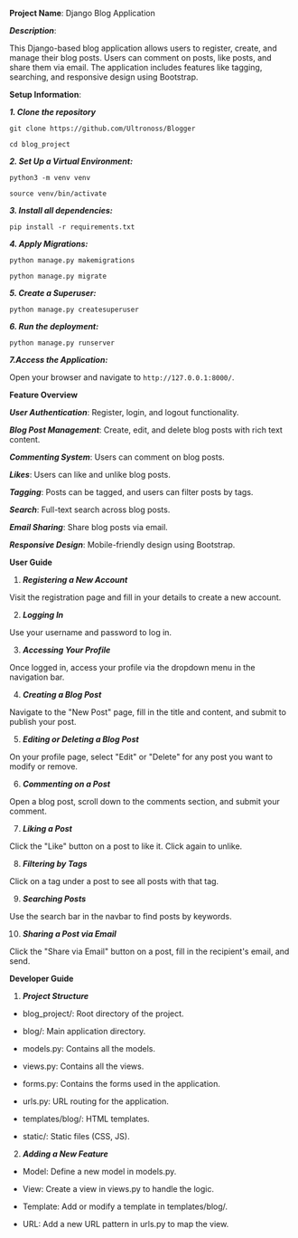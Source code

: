 **Project Name**: Django Blog Application

***Description***:

This Django-based blog application allows users to register, create, and manage their blog posts. Users can comment on posts, like posts, and share them via email. The application includes features like tagging, searching, and responsive design using Bootstrap.

**Setup Information**:

***1. Clone the repository***

`git clone https://github.com/Ultronoss/Blogger`

`cd blog_project`

***2. Set Up a Virtual Environment:***

`python3 -m venv venv`

`source venv/bin/activate`


***3. Install all dependencies:***

`pip install -r requirements.txt`


***4. Apply Migrations:***

`python manage.py makemigrations`

`python manage.py migrate`


***5. Create a Superuser:***

`python manage.py createsuperuser`


***6. Run the deployment:***

`python manage.py runserver`


***7.Access the Application:***

Open your browser and navigate to `http://127.0.0.1:8000/`.


**Feature Overview**


***User Authentication***: Register, login, and logout functionality.


***Blog Post Management***: Create, edit, and delete blog posts with rich text content.


***Commenting System***: Users can comment on blog posts.


***Likes***: Users can like and unlike blog posts.


***Tagging***: Posts can be tagged, and users can filter posts by tags.


***Search***: Full-text search across blog posts.


***Email Sharing***: Share blog posts via email.


***Responsive Design***: Mobile-friendly design using Bootstrap.

**User Guide**

1. ***Registering a New Account***

Visit the registration page and fill in your details to create a new account.

2. ***Logging In***

Use your username and password to log in.

3. ***Accessing Your Profile***

Once logged in, access your profile via the dropdown menu in the navigation bar.

4. ***Creating a Blog Post***

Navigate to the "New Post" page, fill in the title and content, and submit to publish your post.

5. ***Editing or Deleting a Blog Post***

On your profile page, select "Edit" or "Delete" for any post you want to modify or remove.

6. ***Commenting on a Post***

Open a blog post, scroll down to the comments section, and submit your comment.

7. ***Liking a Post***

Click the "Like" button on a post to like it. Click again to unlike.

8. ***Filtering by Tags***

Click on a tag under a post to see all posts with that tag.

9. ***Searching Posts***

Use the search bar in the navbar to find posts by keywords.

10. ***Sharing a Post via Email***

Click the "Share via Email" button on a post, fill in the recipient's email, and send.


**Developer Guide**
1. ***Project Structure***

- blog_project/: Root directory of the project.

- blog/: Main application directory.

- models.py: Contains all the models.

- views.py: Contains all the views.

- forms.py: Contains the forms used in the application.

- urls.py: URL routing for the application.

- templates/blog/: HTML templates.

- static/: Static files (CSS, JS).

2. ***Adding a New Feature***

- Model: Define a new model in models.py.

- View: Create a view in views.py to handle the logic.

- Template: Add or modify a template in templates/blog/.

- URL: Add a new URL pattern in urls.py to map the view.
